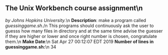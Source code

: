 ## The Unix Workbench course assignment\n
*by Johns Hopkins University.*\n
**Description**: make a program called *guessinggame.sh*./n This programs should continuously ask the user to guesss how many files in directory and at the same time advise the guesser if they are higher or lower and once right number is chosen, congratulate them.\n
**Make Date**:\n
Sat Apr 27 00:12:07 EDT 2019
**Number of lines in guessinggame.sh:**\n
34
